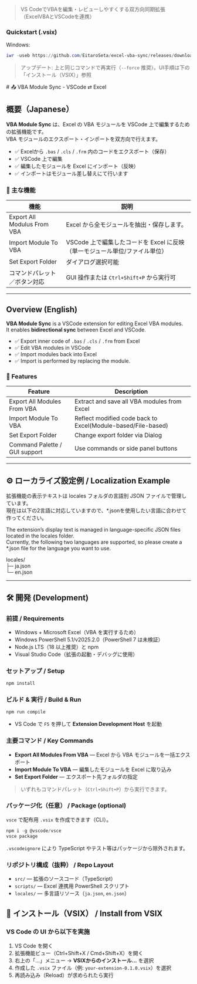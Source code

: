 ﻿> VS CodeでVBAを編集・レビューしやすくする双方向同期拡張（ExcelVBAとVSCodeを連携）

### Quickstart (.vsix)
Windows:
```powershell
iwr -useb https://github.com/EitaroSeta/excel-vba-sync/releases/download/latest/extension.vsix -OutFile $env:TEMP\excel-vba-sync-latest.vsix ; code --install-extension $env:TEMP\excel-vba-sync-latest.vsix 
```

> アップデート: 上と同じコマンドで再実行（`--force` 推奨）。UI手順は下の「インストール（VSIX）」参照

﻿# 📤 VBA Module Sync - VSCode ⇄ Excel

## 概要（Japanese）

**VBA Module Sync** は、Excel の VBA モジュールを VSCode 上で編集するための拡張機能です。  
VBA モジュールのエクスポート・インポートを双方向で行えます。

- ✅ Excelから `.bas` / `.cls` / `.frm` 内のコードをエクスポート（保存）
- ✅ VSCode 上で編集
- ✅ 編集したモジュールを Excel にインポート（反映）
- ✅ インポートはモジュール差し替えにて行います

### 🔧 主な機能

| 機能                           | 説明                                      |
|--------------------------------|-------------------------------------------|
| Export All Modulus From VBA    | Excel から全モジュールを抽出・保存します。|
| Import Module To VBA           | VSCode 上で編集したコードを Excel に反映（単一モジュール単位/ファイル単位） |
| Set Export Folder              | ダイアログ選択可能                        |
| コマンドパレット／ボタン対応   | GUI 操作または `Ctrl+Shift+P` から実行可  |

---

## Overview (English)

**VBA Module Sync** is a VSCode extension for editing Excel VBA modules.  
It enables **bidirectional sync** between Excel and VSCode.

- ✅ Export inner code of  `.bas` / `.cls` / `.frm` from Excel
- ✅ Edit VBA modules in VSCode
- ✅ Import modules back into Excel
- ✅ Import is performed by replacing the module.

### 🔧 Features

| Feature                        | Description                                      |
|--------------------------------|------------------------------------------------------------------|
| Export All Modules From VBA    | Extract and save all VBA modules from Excel                      |
| Import Module To VBA           | Reflect modified code back to Excel(Module-based/File-based)     |
| Set Export Folder              | Change export folder via Dialog                                  |
| Command Palette / GUI support  | Use commands or side panel buttons                               |

---

## ⚙️ ローカライズ設定例 / Localization Example

拡張機能の表示テキストは locales フォルダの言語別 JSON ファイルで管理しています。  
現在は以下の2言語に対応していますので、*.jsonを使用したい言語に合わせて作ってください。

The extension’s display text is managed in language-specific JSON files located in the locales folder.  
Currently, the following two languages are supported, so please create a *.json file for the language you want to use.

 locales/  
  ├─ ja.json  
  └─ en.json

---

## 🛠 開発 (Development)

### 前提 / Requirements
- Windows + Microsoft Excel（VBA を実行するため）
- Windows PowerShell 5.1/v2025.2.0（PowerShell 7 は未検証）
- Node.js LTS（18 以上推奨）と npm  
- Visual Studio Code（拡張の起動・デバッグに使用）  

### セットアップ / Setup
```powershell
npm install
```

### ビルド & 実行 / Build & Run
```powershell
npm run compile
```
- VS Code で `F5` を押して **Extension Development Host** を起動

### 主要コマンド / Key Commands
- **Export All Modules From VBA** — Excel から VBA モジュールを一括エクスポート
- **Import Module To VBA** — 編集したモジュールを Excel に取り込み
- **Set Export Folder** — エクスポート先フォルダの指定
> いずれもコマンドパレット（`Ctrl+Shift+P`）から実行できます。

### パッケージ化（任意） / Package (optional)
`vsce` で配布用 `.vsix` を作成できます（CLI）。  
```powershell
npm i -g @vscode/vsce  
vsce package
```
`.vscodeignore` により TypeScript やテスト等はパッケージから除外されます。

### リポジトリ構成（抜粋） / Repo Layout
- `src/` — 拡張のソースコード（TypeScript）
- `scripts/` — Excel 連携用 PowerShell スクリプト
- `locales/` — 多言語リソース（`ja.json`, `en.json`）

## 🧩 インストール（VSIX） / Install from VSIX

### VS Code の UI から以下を実施
1. VS Code を開く
2. 拡張機能ビュー（Ctrl+Shift+X / Cmd+Shift+X）を開く
3. 右上の「…」メニュー → **VSIXからのインストール...** を選択
4. 作成した `.vsix` ファイル（例: `your-extension-0.1.0.vsix`）を選択
5. 再読み込み（Reload）が求められたら実行